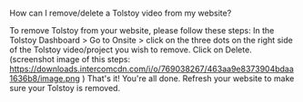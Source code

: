 How can I remove/delete a Tolstoy video from my website?

To remove Tolstoy from your website, please follow these steps:
In the Tolstoy Dashboard > Go to Onsite > click on the three dots on the right side of the Tolstoy video/project you wish to remove. Click on Delete. (screenshot image of this steps: https://downloads.intercomcdn.com/i/o/769038267/463aa9e8373904bdaa1636b8/image.png )
That's it! You're all done. Refresh your website to make sure your Tolstoy is removed.